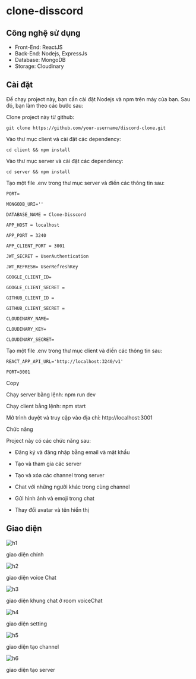 # clone-disscord
## Công nghệ sử dụng

- Front-End: ReactJS
- Back-End: Nodejs, ExpressJs
- Database: MongoDB
- Storage: Cloudinary
## Cài đặt
Để chạy project này, bạn cần cài đặt Nodejs và npm trên máy của bạn. Sau đó, bạn làm theo các bước sau:

Clone project này từ github:

``` git clone https://github.com/your-username/discord-clone.git ```

Vào thư mục client và cài đặt các dependency:

``` cd client && npm install ```

Vào thư mục server và cài đặt các dependency:

``` cd server && npm install ```

Tạo một file .env trong thư mục server và điền các thông tin sau:
```
PORT=

MONGODB_URI=''

DATABASE_NAME = Clone-Disscord

APP_HOST = localhost

APP_PORT = 3240

APP_CLIENT_PORT = 3001

JWT_SECRET = UserAuthentication

JWT_REFRESH= UserRefreshKey

GOOGLE_CLIENT_ID= 

GOOGLE_CLIENT_SECRET = 

GITHUB_CLIENT_ID = 

GITHUB_CLIENT_SECRET =

CLOUDINARY_NAME=

CLOUDINARY_KEY=

CLOUDINARY_SECRET=
```
Tạo một file .env trong thư mục client và điền các thông tin sau:
```
REACT_APP_API_URL='http://localhost:3240/v1'

PORT=3001

```
Copy

Chạy server bằng lệnh: npm run dev 

Chạy client bằng lệnh: npm start

Mở trình duyệt và truy cập vào địa chỉ: http://localhost:3001

Chức năng

Project này có các chức năng sau:

- Đăng ký và đăng nhập bằng email và mật khẩu

- Tạo và tham gia các server

- Tạo và xóa các channel trong server

- Chat với những người khác trong cùng channel

- Gửi hình ảnh và emoji trong chat

- Thay đổi avatar và tên hiển thị

## Giao diện 

![h1](https://github.com/VuThanhSang/clone-disscord/assets/87526822/0fb65b64-5019-4747-9acd-93c069393681)

giao diện chính 

![h2](https://github.com/VuThanhSang/clone-disscord/assets/87526822/5031f1c4-671f-48a7-8974-252351e9b239)

giao diện voice Chat 

![h3](https://github.com/VuThanhSang/clone-disscord/assets/87526822/5ad4cd4d-440d-4741-885b-821e740c4c22)

giao diện khung chat ở room voiceChat 

![h4](https://github.com/VuThanhSang/clone-disscord/assets/87526822/831a8be1-de94-4ebb-be1e-e29d8d5da470)

giao diện setting  

![h5](https://github.com/VuThanhSang/clone-disscord/assets/87526822/3a4fcff7-27f9-4db7-9b1a-55cf664e3bf2)

giao diện tạo channel

![h6](https://github.com/VuThanhSang/clone-disscord/assets/87526822/7709c6b6-5ec0-45ee-87e1-5a0f97404f87)

giao diện tạo server 
